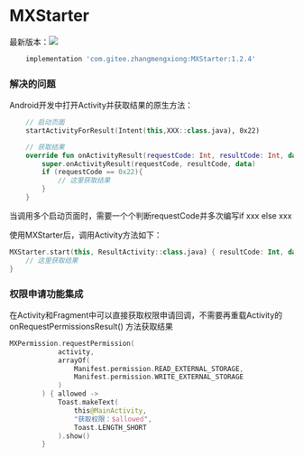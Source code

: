 # MXStarter


最新版本：[![](https://jitpack.io/v/com.gitee.zhangmengxiong/MXStarter.svg)](https://jitpack.io/#com.gitee.zhangmengxiong/MXStarter)
```groovy
    implementation 'com.gitee.zhangmengxiong:MXStarter:1.2.4'
```

### 解决的问题
Android开发中打开Activity并获取结果的原生方法：
```kotlin
    // 启动页面
    startActivityForResult(Intent(this,XXX::class.java), 0x22)

    // 获取结果
    override fun onActivityResult(requestCode: Int, resultCode: Int, data: Intent?) {
        super.onActivityResult(requestCode, resultCode, data)
        if (requestCode == 0x22){
            // 这里获取结果
        }
    }
```
当调用多个启动页面时，需要一个个判断requestCode并多次编写if xxx else xxx

使用MXStarter后，调用Activity方法如下：
```kotlin
MXStarter.start(this, ResultActivity::class.java) { resultCode: Int, data: Intent? ->
    // 这里获取结果
}
```

### 权限申请功能集成
在Activity和Fragment中可以直接获取权限申请回调，不需要再重载Activity的 onRequestPermissionsResult() 方法获取结果
```kotlin
MXPermission.requestPermission(
            activity,
            arrayOf(
                Manifest.permission.READ_EXTERNAL_STORAGE,
                Manifest.permission.WRITE_EXTERNAL_STORAGE
            )
        ) { allowed ->
            Toast.makeText(
                this@MainActivity,
                "获取权限：$allowed",
                Toast.LENGTH_SHORT
            ).show()
        }
```